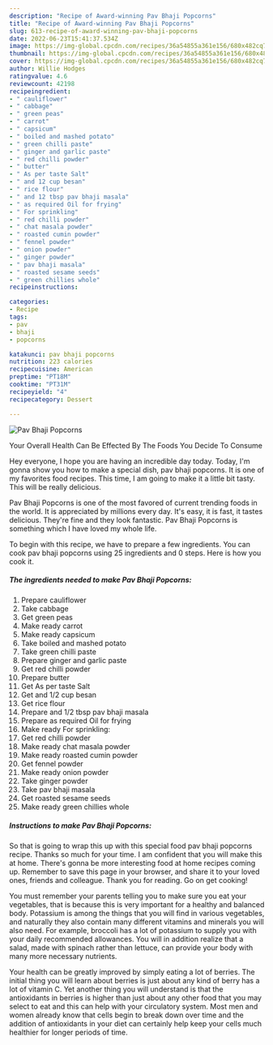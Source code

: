 ```yaml
---
description: "Recipe of Award-winning Pav Bhaji Popcorns"
title: "Recipe of Award-winning Pav Bhaji Popcorns"
slug: 613-recipe-of-award-winning-pav-bhaji-popcorns
date: 2022-06-23T15:41:37.534Z
image: https://img-global.cpcdn.com/recipes/36a54855a361e156/680x482cq70/pav-bhaji-popcorns-recipe-main-photo.jpg
thumbnail: https://img-global.cpcdn.com/recipes/36a54855a361e156/680x482cq70/pav-bhaji-popcorns-recipe-main-photo.jpg
cover: https://img-global.cpcdn.com/recipes/36a54855a361e156/680x482cq70/pav-bhaji-popcorns-recipe-main-photo.jpg
author: Willie Hodges
ratingvalue: 4.6
reviewcount: 42198
recipeingredient:
- " cauliflower"
- " cabbage"
- " green peas"
- " carrot"
- " capsicum"
- " boiled and mashed potato"
- " green chilli paste"
- " ginger and garlic paste"
- " red chilli powder"
- " butter"
- " As per taste Salt"
- " and 12 cup besan"
- " rice flour"
- " and 12 tbsp pav bhaji masala"
- " as required Oil for frying"
- " For sprinkling"
- " red chilli powder"
- " chat masala powder"
- " roasted cumin powder"
- " fennel powder"
- " onion powder"
- " ginger powder"
- " pav bhaji masala"
- " roasted sesame seeds"
- " green chillies whole"
recipeinstructions:

categories:
- Recipe
tags:
- pav
- bhaji
- popcorns

katakunci: pav bhaji popcorns 
nutrition: 223 calories
recipecuisine: American
preptime: "PT18M"
cooktime: "PT31M"
recipeyield: "4"
recipecategory: Dessert

---
```



![Pav Bhaji Popcorns](https://img-global.cpcdn.com/recipes/36a54855a361e156/680x482cq70/pav-bhaji-popcorns-recipe-main-photo.jpg)

Your Overall Health Can Be Effected By The Foods You Decide To Consume

Hey everyone, I hope you are having an incredible day today. Today, I'm gonna show you how to make a special dish, pav bhaji popcorns. It is one of my favorites food recipes. This time, I am going to make it a little bit tasty. This will be really delicious.

Pav Bhaji Popcorns is one of the most favored of current trending foods in the world. It is appreciated by millions every day. It's easy, it is fast, it tastes delicious. They're fine and they look fantastic. Pav Bhaji Popcorns is something which I have loved my whole life.




To begin with this recipe, we have to prepare a few ingredients. You can cook pav bhaji popcorns using 25 ingredients and 0 steps. Here is how you cook it.

<!--inarticleads1-->

##### The ingredients needed to make Pav Bhaji Popcorns:

1. Prepare  cauliflower
1. Take  cabbage
1. Get  green peas
1. Make ready  carrot
1. Make ready  capsicum
1. Take  boiled and mashed potato
1. Take  green chilli paste
1. Prepare  ginger and garlic paste
1. Get  red chilli powder
1. Prepare  butter
1. Get  As per taste Salt
1. Get  and 1/2 cup besan
1. Get  rice flour
1. Prepare  and 1/2 tbsp pav bhaji masala
1. Prepare  as required Oil for frying
1. Make ready  For sprinkling:
1. Get  red chilli powder
1. Make ready  chat masala powder
1. Make ready  roasted cumin powder
1. Get  fennel powder
1. Make ready  onion powder
1. Take  ginger powder
1. Take  pav bhaji masala
1. Get  roasted sesame seeds
1. Make ready  green chillies whole




<!--inarticleads2-->

##### Instructions to make Pav Bhaji Popcorns:





So that is going to wrap this up with this special food pav bhaji popcorns recipe. Thanks so much for your time. I am confident that you will make this at home. There's gonna be more interesting food at home recipes coming up. Remember to save this page in your browser, and share it to your loved ones, friends and colleague. Thank you for reading. Go on get cooking!

You must remember your parents telling you to make sure you eat your vegetables, that is because this is very important for a healthy and balanced body. Potassium is among the things that you will find in various vegetables, and naturally they also contain many different vitamins and minerals you will also need. For example, broccoli has a lot of potassium to supply you with your daily recommended allowances. You will in addition realize that a salad, made with spinach rather than lettuce, can provide your body with many more necessary nutrients.

Your health can be greatly improved by simply eating a lot of berries. The initial thing you will learn about berries is just about any kind of berry has a lot of vitamin C. Yet another thing you will understand is that the antioxidants in berries is higher than just about any other food that you may select to eat and this can help with your circulatory system. Most men and women already know that cells begin to break down over time and the addition of antioxidants in your diet can certainly help keep your cells much healthier for longer periods of time.
